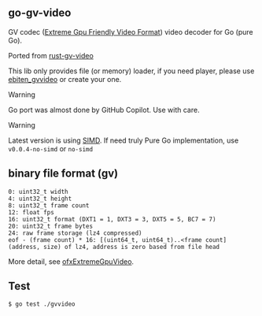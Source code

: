 ## go-gv-video

GV codec ([Extreme Gpu Friendly Video Format](https://github.com/Ushio/ofxExtremeGpuVideo)) video decoder for Go (pure Go).

Ported from [rust-gv-video](https://github.com/funatsufumiya/rust-gv-video)

This lib only provides file (or memory) loader, if you need player, please use [ebiten_gvvideo](https://github.com/funatsufumiya/ebiten_gvvideo) or create your one.

> [!WARNING]
> Go port was almost done by GitHub Copilot. Use with care.

> [!WARNING]
> Latest version is using [SIMD](https://github.com/pehringer/simd). If need truly Pure Go implementation, use `v0.0.4-no-simd` or `no-simd`

## binary file format (gv)

```text
0: uint32_t width
4: uint32_t height
8: uint32_t frame count
12: float fps
16: uint32_t format (DXT1 = 1, DXT3 = 3, DXT5 = 5, BC7 = 7)
20: uint32_t frame bytes
24: raw frame storage (lz4 compressed)
eof - (frame count) * 16: [(uint64_t, uint64_t)..<frame count] (address, size) of lz4, address is zero based from file head
```

More detail, see [ofxExtremeGpuVideo](https://github.com/Ushio/ofxExtremeGpuVideo).

## Test

```bash
$ go test ./gvvideo
```
